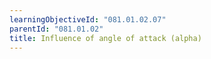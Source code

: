 ```yaml
---
learningObjectiveId: "081.01.02.07"
parentId: "081.01.02"
title: Influence of angle of attack (alpha)
---
```

